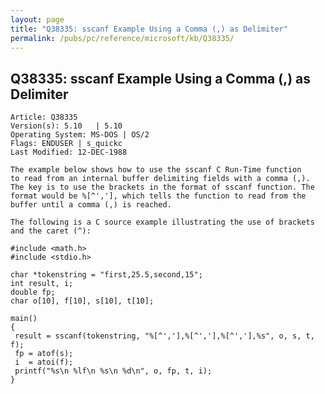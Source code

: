 ```yaml
---
layout: page
title: "Q38335: sscanf Example Using a Comma (,) as Delimiter"
permalink: /pubs/pc/reference/microsoft/kb/Q38335/
---
```


## Q38335: sscanf Example Using a Comma (,) as Delimiter

	Article: Q38335
	Version(s): 5.10   | 5.10
	Operating System: MS-DOS | OS/2
	Flags: ENDUSER | s_quickc
	Last Modified: 12-DEC-1988
	
	The example below shows how to use the sscanf C Run-Time function
	to read from an internal buffer delimiting fields with a comma (,).
	The key is to use the brackets in the format of sscanf function. The
	format would be %[^','], which tells the function to read from the
	buffer until a comma (,) is reached.
	
	The following is a C source example illustrating the use of brackets
	and the caret (^):
	
	#include <math.h>
	#include <stdio.h>
	
	char *tokenstring = "first,25.5,second,15";
	int result, i;
	double fp;
	char o[10], f[10], s[10], t[10];
	
	main()
	{
	 result = sscanf(tokenstring, "%[^','],%[^','],%[^','],%s", o, s, t, f);
	 fp = atof(s);
	 i  = atoi(f);
	 printf("%s\n %lf\n %s\n %d\n", o, fp, t, i);
	}
